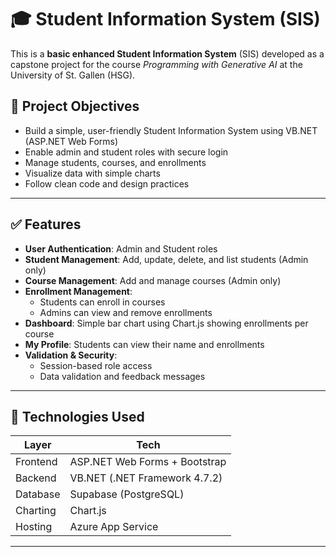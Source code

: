 # 🎓 Student Information System (SIS)

This is a **basic enhanced Student Information System** (SIS) developed as a capstone project for the course *Programming with Generative AI* at the University of St. Gallen (HSG).

## 📌 Project Objectives

- Build a simple, user-friendly Student Information System using VB.NET (ASP.NET Web Forms)
- Enable admin and student roles with secure login
- Manage students, courses, and enrollments
- Visualize data with simple charts
- Follow clean code and design practices

---

## ✅ Features

- **User Authentication**: Admin and Student roles
- **Student Management**: Add, update, delete, and list students (Admin only)
- **Course Management**: Add and manage courses (Admin only)
- **Enrollment Management**:
  - Students can enroll in courses
  - Admins can view and remove enrollments
- **Dashboard**: Simple bar chart using Chart.js showing enrollments per course
- **My Profile**: Students can view their name and enrollments
- **Validation & Security**:
  - Session-based role access
  - Data validation and feedback messages

---

## 🧰 Technologies Used

| Layer        | Tech                                 |
|--------------|--------------------------------------|
| Frontend     | ASP.NET Web Forms + Bootstrap        |
| Backend      | VB.NET (.NET Framework 4.7.2)        |
| Database     | Supabase (PostgreSQL)                |
| Charting     | Chart.js                             |
| Hosting      | Azure App Service                    |

---

